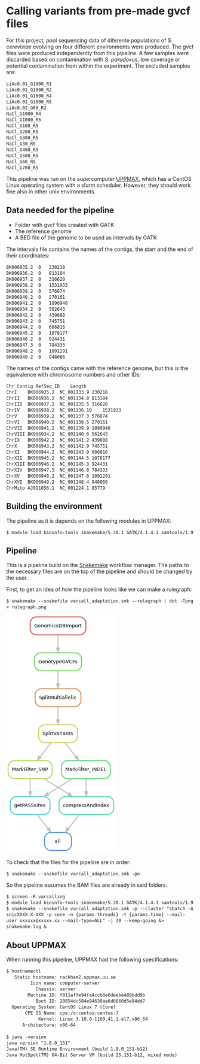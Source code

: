# Calling variants from pre-made gvcf files

For this project, pool sequencing data of diferente populations of *S. cerevisiae* evolving on four different environments were produced. The gvcf files were produced independently from this pipeline. A few samples were discarded based on contamination with *S. paradoxus*, low coverage or potential contamination from within the experiment. The excluded samples are:

	LiAc0.01_G1000_R1
	LiAc0.01_G1000_R2
	LiAc0.01_G1000_R4
	LiAc0.01_G1000_R5
	LiAc0.02_G60_R2
	NaCl_G1000_R4
	NaCl_G1000_R5
	NaCl_G100_R5
	NaCl_G200_R5
	NaCl_G300_R5
	NaCl_G30_R5
	NaCl_G400_R5
	NaCl_G500_R5
	NaCl_G60_R5
	NaCl_G700_R5

This pipeline was run on the supercomputer [UPPMAX](https://uppmax.uu.se/), which has a CentOS Linux operating system with a slurm scheduler. However, they should work fine also in other unix environments.

## Data needed for the pipeline

- Folder with gvcf files created with GATK
- The reference genome
- A BED file of the genome to be used as intervals by GATK

The intervals file contains the names of the contigs, the start and the end of their coordinates:

	BK006935.2	0	230218
	BK006936.2	0	813184
	BK006937.2	0	316620
	BK006938.2	0	1531933
	BK006939.2	0	576874
	BK006940.2	0	270161
	BK006941.2	0	1090940
	BK006934.2	0	562643
	BK006942.2	0	439888
	BK006943.2	0	745751
	BK006944.2	0	666816
	BK006945.2	0	1078177
	BK006946.2	0	924431
	BK006947.3	0	784333
	BK006948.2	0	1091291
	BK006949.2	0	948066

The names of the contigs came with the reference genome, but this is the equivalence with chromosome numbers and other IDs:

	Chr	Contig RefSeq_ID	Length
	ChrI	BK006935.2	NC_001133.9	230218
	ChrII	BK006936.2	NC_001134.8	813184
	ChrIII	BK006937.2	NC_001135.5	316620
	ChrIV	BK006938.2	NC_001136.10	1531933
	ChrV	BK006939.2	NC_001137.3	576874
	ChrVI	BK006940.2	NC_001138.5	270161
	ChrVII	BK006941.2	NC_001139.9	1090940
	ChrVIII	BK006934.2	NC_001140.6	562643
	ChrIX	BK006942.2	NC_001141.2	439888
	ChrX	BK006943.2	NC_001142.9	745751
	ChrXI	BK006944.2	NC_001143.9	666816
	ChrXII	BK006945.2	NC_001144.5	1078177
	ChrXIII	BK006946.2	NC_001145.3	924431
	ChrXIV	BK006947.3	NC_001146.8	784333
	ChrXV	BK006948.2	NC_001147.6	1091291
	ChrXVI	BK006949.2	NC_001148.4	948066
	ChrMito	AJ011856.1	NC_001224.1	85779


## Building the environment

The pipeline as it is depends on the following modules in UPPMAX:

	$ module load bioinfo-tools snakemake/5.30.1 GATK/4.1.4.1 samtools/1.9


## Pipeline

This is a pipeline build on the [Snakemake](https://snakemake.readthedocs.io/en/stable/) workflow manager. The paths to the necessary files are on the top of the pipeline and should be changed by the user.

First, to get an idea of how the pipeline looks like we can make a rulegraph:

    $ snakemake --snakefile varcall_adaptation.smk --rulegraph | dot -Tpng > rulegraph.png

![rulegraph](rulegraph.png "rulegraph")

To check that the files for the pipeline are in order:

	$ snakemake --snakefile varcall_adaptation.smk -pn

So the pipeline assumes the BAM files are already in said folders.


	$ screen -R varcalling
	$ module load bioinfo-tools snakemake/5.30.1 GATK/4.1.4.1 samtools/1.9
	$ snakemake --snakefile varcall_adaptation.smk -p --cluster "sbatch -A snicXXXX-X-XXX -p core -n {params.threads} -t {params.time} --mail-user xxxxxx@xxxxx.xx --mail-type=ALL" -j 30 --keep-going &> snakemake.log &


## About UPPMAX

When running this pipeline, UPPMAX had the following specifications:

	$ hostnamectl
	   Static hostname: rackham2.uppmax.uu.se
	         Icon name: computer-server
	           Chassis: server
	        Machine ID: f911affe94fa4ccb8e6deebe489bdd9b
	           Boot ID: 20854dc584e94630ae6d6860d5e94dd7
	  Operating System: CentOS Linux 7 (Core)
	       CPE OS Name: cpe:/o:centos:centos:7
	            Kernel: Linux 3.10.0-1160.41.1.el7.x86_64
	      Architecture: x86-64

	$ java -version
	java version "1.8.0_151"
	Java(TM) SE Runtime Environment (build 1.8.0_151-b12)
	Java HotSpot(TM) 64-Bit Server VM (build 25.151-b12, mixed mode)
